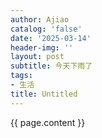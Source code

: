 ```yaml
---
author: Ajiao
catalog: 'false'
date: '2025-03-14'
header-img: ''
layout: post
subtitle: 今天下雨了
tags:
- 生活
title: Untitled
---
```


{{ page.content }}